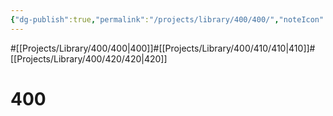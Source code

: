 ```yaml
---
{"dg-publish":true,"permalink":"/projects/library/400/400/","noteIcon":"0","created":"2024-01-31T10:10:26.872+09:00","updated":"2024-02-05T10:53:07.673+09:00"}
---
```


#[[Projects/Library/400/400\|400]]#[[Projects/Library/400/410/410\|410]]#[[Projects/Library/400/420/420\|420]]


# 400

